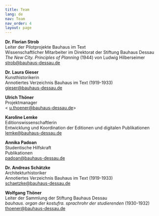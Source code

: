 ```yaml
---
title: Team
lang: de
nav: Team
nav_order: 4
layout: page
---
```


**Dr. Florian Strob**  
Leiter der Pilotprojekte Bauhaus im Text  
Wissenschaftlicher Mitarbeiter im Direktorat der Stiftung Bauhaus Dessau  
*The New City. Principles of Planning* (1944) von Ludwig Hilberseimer  
<strob@bauhaus-dessau.de>

**Dr. Laura Gieser**  
Kunsthistorikerin  
Annotiertes Verzeichnis Bauhaus im Text (1919-1933)  
<gieser@bauhaus-dessau.de>


**Ulrich Thöner**  
Projektmanager  
< u.thoener@bauhaus-dessau.de>


**Karoline Lemke**  
Editionswissenschaftlerin  
Entwicklung und Koordination der Editionen und digitalen Publikationen  
<lemke@bauhaus-dessau.de>


**Annika Padoan**  
Studentische Hilfskraft  
Publikationen  
<padoan@bauhaus-dessau.de>


**Dr. Andreas Schätzke**  
Architekturhistoriker  
Annotiertes Verzeichnis Bauhaus im Text (1919-1933)  
<schaetzke@bauhaus-dessau.de>


**Wolfgang Thöner**  
Leiter der Sammlung der Stiftung Bauhaus Dessau  
*bauhaus. organ der kostufra. sprachrohr der studierenden* (1930-1932)  
<thoener@bauhaus-dessau.de>